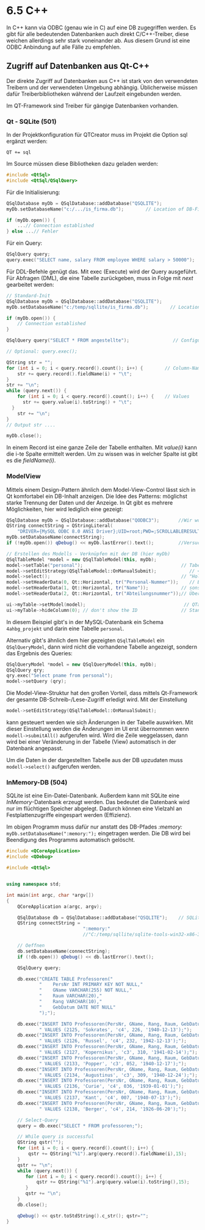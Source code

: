 # 6.5 C++

In C++ kann via ODBC (genau wie in C) auf eine DB zugegriffen werden. Es gibt für alle bedeutenden Datenbanken auch direkt C/C++-Treiber, diese weichen allerdings sehr stark voneinander ab. Aus diesem Grund ist eine ODBC Anbindung auf alle Fälle zu empfehlen.

## Zugriff auf Datenbanken aus Qt-C++

Der direkte Zugriff auf Datenbanken aus C++ ist stark von den verwendeten Treibern und der verwendeten Umgebung abhängig. Üblicherweise müssen dafür Treiberbibliotheken während der Laufzeit eingebunden werden.

Im QT-Framework sind Treiber für gängige Datenbanken vorhanden.

### Qt - SQLite (501)

In der Projektkonfiguration für QTCreator muss im Projekt die Option sql ergänzt werden:

```
QT += sql
```

Im Source müssen diese Bibliotheken dazu geladen werden:

```cpp
#include <QtSql>
#include <QtSql/QSqlQuery>
```

Für die Initialisierung:

```cpp
QSqlDatabase myDb = QSqlDatabase::addDatabase("QSQLITE");
myDb.setDatabaseName("c:/.../is_firma.db");        // Location of DB-File

if (myDb.open()) {                                                                    // Open and Check for Access
    ...// Connection established
} else ...// Fehler
```

Für ein Query:

```cpp
QSqlQuery query;
query.exec("SELECT name, salary FROM employee WHERE salary > 50000");
```

Für DDL-Befehle genügt das. Mit exec (Execute) wird der Query ausgeführt. Für Abfragen (DML), die eine Tabelle zurückgeben, muss in Folge mit *next* gearbeitet werden:

```cpp
// Standard-Init
QSqlDatabase myDb = QSqlDatabase::addDatabase("QSQLITE");
myDb.setDatabaseName("c:/temp/sqllite/is_firma.db");        // Location of DB-File

if (myDb.open()) {                                                                    // Open and Check for Access
    // Connection established
}

QSqlQuery query("SELECT * FROM angestellte");                // Configure Query

// Optional: query.exec();

QString str = "";
for (int i = 0; i < query.record().count(); i++) {        // Column-Names
    str += query.record().fieldName(i) + "\t";
}
str += "\n";
while (query.next()) {
    for (int i = 0; i < query.record().count(); i++) {    // Values
      str += query.value(i).toString() + "\t";
  }
    str += "\n";
}
// Output str ....

myDb.close();
```

In einem Record ist eine ganze Zeile der Tabelle enthalten. Mit *value(i)* kann die i-te Spalte ermittelt werden. Um zu wissen was in welcher Spalte ist gibt es die *fieldName(i)*.

### ModelView

Mittels einem Design-Pattern ähnlich dem Model-View-Control lässt sich in Qt komfortabel ein DB-Inhalt anzeigen. Die Idee des Patterns: möglichst starke Trennung der Daten und der Anzeige. In Qt gibt es mehrere Möglichkeiten, hier wird lediglich eine gezeigt:

```cpp
QSqlDatabase myDb = QSqlDatabase::addDatabase("QODBC3");       //Wir wollen mit ODCB zugreifen
QString connectString = QStringLiteral(
    "DRIVER={MySQL ODBC 8.0 ANSI Driver};UID=root;PWD=;SCROLLABLERESULT=true;DATABASE=4ahbg_projekt");
myDb.setDatabaseName(connectString);
if (!myDb.open()) qDebug() << myDb.lastError().text();         //Versucht die Datei zu öffnen, sonst Fehler

// Erstellen des Modells - Verknüpfen mit der DB (hier myDb)
QSqlTableModel *model = new QSqlTableModel(this, myDb);
model->setTable("personal");                                    // Tabelle personal in der gewählten DB
model->setEditStrategy(QSqlTableModel::OnManualSubmit);            // <-- Siehe Unten
model->select();                                                // "Holvorgang"
model->setHeaderData(0, Qt::Horizontal, tr("Personal-Nummer"));    // Beschriftung der Spalten
model->setHeaderData(1, Qt::Horizontal, tr("Name"));            // sonst werden die Standardwerte
model->setHeaderData(2, Qt::Horizontal, tr("Abteilungsnummer"));// Übernommen

ui->myTable->setModel(model);                                    // QTableView auf der UI
ui->myTable->hideColumn(0); // don't show the ID                // Standard: Einfügen eines Index
```

In diesem Beispiel gibt's in der MySQL-Datenbank ein Schema `4ahbg_projekt` und darin eine Tabelle `personal`.

Alternativ gibt's ähnlich dem hier gezeigten `QSqlTableModel` ein `QSqlQueryModel`, dann wird nicht die vorhandene Tabelle angezeigt, sondern das Ergebnis des Queries:

```cpp
QSqlQueryModel *model = new QSqlQueryModel(this, myDb);
QSqlQuery qry;
qry.exec("Select pname from personal");        
model->setQuery (qry);
```

Die Model-View-Struktur hat den großen Vorteil, dass mittels Qt-Framework der gesamte DB-Schreib-/Lese-Zugriff erledigt wird. Mit der Einstellung

```cpp
model->setEditStrategy(QSqlTableModel::OnManualSubmit);
```

kann gesteuert werden wie sich Änderungen in der Tabelle auswirken. Mit dieser Einstellung werden die Änderungen im UI erst übernommen wenn `modell->submitAll()` aufgerufen wird.  Wird die Zeile weggelassen, dann wird bei einer Veränderung in der Tabelle (View) automatisch in der Datenbank angepasst.

Um die Daten in der dargestellten Tabelle aus der DB upzudaten muss `modell->select()` aufgerufen werden.

### InMemory-DB (504)

SQLite ist eine Ein-Datei-Datenbank. Außerdem kann mit SQLite eine *InMemory*-Datenbank erzeugt werden. Das bedeutet die Datenbank wird nur im flüchtigen Speicher abgelegt. Dadurch können eine Vielzahl an Festplattenzugriffe eingespart werden (Effizienz).

Im obigen Programm muss dafür nur anstatt des DB-Pfades *:memory:* `myDb.setDatabaseName(":memory:");` eingetragen werden. Die DB wird bei Beendigung des Programms automatisch gelöscht.

```cpp
#include <QCoreApplication>
#include <QDebug>

#include <QtSql>


using namespace std;

int main(int argc, char *argv[])
{
    QCoreApplication a(argc, argv);

    QSqlDatabase db = QSqlDatabase::addDatabase("QSQLITE");    // SQLite Treiber
    QString connectString =
                            ":memory:"
                            //"C:/temp/sqllite/sqlite-tools-win32-x86-3290000/is_uni.db"             ;

    // Oeffnen
    db.setDatabaseName(connectString);
    if (!db.open()) qDebug() << db.lastError().text();

    QSqlQuery query;

    db.exec("CREATE TABLE Professoren("
            "    PersNr INT PRIMARY KEY NOT NULL,"
            "    GName VARCHAR(255) NOT NULL,"
            "    Raum VARCHAR(20),"
            "    Rang VARCHAR(10),"
            "    GebDatum DATE NOT NULL"
            ");");

    db.exec("INSERT INTO Professoren(PersNr, GName, Rang, Raum, GebDatum)"
            " VALUES (2125, 'Sokrates', 'c4', 226, '1940-12-13');");
    db.exec("INSERT INTO Professoren(PersNr, GName, Rang, Raum, GebDatum)"
            " VALUES (2126, 'Russel', 'c4', 232, '1942-12-13');");
    db.exec("INSERT INTO Professoren(PersNr, GName, Rang, Raum, GebDatum)"
            " VALUES (2127, 'Kopernikus', 'c3', 310, '1941-02-14');");
    db.exec("INSERT INTO Professoren(PersNr, GName, Rang, Raum, GebDatum)"
            " VALUES (2133, 'Popper', 'c3', 052, '1940-12-17');");
    db.exec("INSERT INTO Professoren(PersNr, GName, Rang, Raum, GebDatum)"
            " VALUES (2134, 'Augustinus', 'c3', 309, '1940-12-24');");
    db.exec("INSERT INTO Professoren(PersNr, GName, Rang, Raum, GebDatum)"
            " VALUES (2136, 'Curie', 'c4', 036, '1939-01-01');");
    db.exec("INSERT INTO Professoren(PersNr, GName, Rang, Raum, GebDatum)"
            " VALUES (2137, 'Kant', 'c4', 007, '1940-07-13');");
    db.exec("INSERT INTO Professoren(PersNr, GName, Rang, Raum, GebDatum)"
            " VALUES (2138, 'Berger', 'c4', 214, '1926-06-20');");

    // Select-Query
    query = db.exec("SELECT * FROM professoren;");

    // While query is successful
    QString qstr("");
    for (int i = 0; i < query.record().count(); i++) {
        qstr += QString("%1").arg(query.record().fieldName(i),15);
    }
    qstr += "\n";
    while (query.next()) {
       for (int i = 0; i < query.record().count(); i++) {
           qstr += QString("%1").arg(query.value(i).toString(),15);
       }
       qstr += "\n";
    }
    db.close();

    qDebug() << qstr.toStdString().c_str(); qstr="";
}
```
